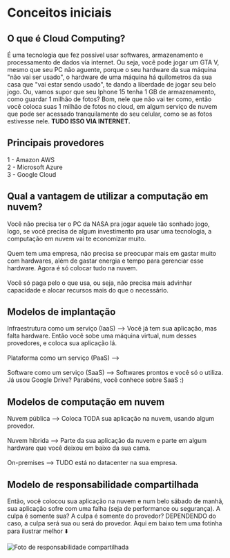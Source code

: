 # Conceitos iniciais

## O que é Cloud Computing?
É uma tecnologia que fez possível usar softwares, armazenamento e processamento de dados via internet. Ou seja, você pode jogar um GTA V, mesmo que seu PC não aguente, porque o seu hardware da sua máquina "não vai ser usado", 
o hardware de uma máquina há quilometros da sua casa que "vai estar sendo usado", te dando a liberdade de jogar seu belo jogo. Ou, vamos supor que seu Iphone 15 tenha 1 GB de armazenamento, como guardar 1 milhão de fotos?
 Bom, nele que não vai ter como, então você coloca suas 1 milhão de fotos no cloud, em algum serviço de nuvem que pode ser acessado tranquilamente do seu celular, como se as fotos estivesse nele. <b>TUDO ISSO VIA INTERNET.</b>

 ## Principais provedores
  1 - Amazon AWS <br>
  2 - Microsoft Azure <br>
  3 - Google Cloud

## Qual a vantagem de utilizar a computação em nuvem?
Você não precisa ter o PC da NASA pra jogar aquele tão sonhado jogo, logo, se você precisa de algum investimento pra usar uma tecnologia, a computação em nuvem vai te economizar muito. <br> <br>
Quem tem uma empresa, não precisa se preocupar mais em gastar muito com hardwares, além de gastar energia e tempo para gerenciar esse hardware. Agora é só colocar tudo na nuvem.<br> <br>
Você só paga pelo o que usa, ou seja, não precisa mais advinhar capacidade e alocar recursos mais do que o necessário. 

## Modelos de implantação

Infraestrutura como um serviço (IaaS) --> Você já tem sua aplicação, mas falta hardware. Então você sobe uma máquina virtual, num desses provedores, e coloca sua aplicação lá. <br> <br>
Plataforma como um serviço (PaaS) --> <br> <br>
Software como um serviço (SaaS) --> Softwares prontos e você só o utiliza. Já usou Google Drive? Parabéns, você conhece sobre SaaS :)

## Modelos de computação em nuvem

Nuvem pública --> Coloca TODA sua aplicação na nuvem, usando algum provedor. <br> <br>
Nuvem híbrida --> Parte da sua aplicação da nuvem e parte em algum hardware que você deixou em baixo da sua cama. <br> <br>
On-premises --> TUDO está no datacenter na sua empresa.

## Modelo de responsabilidade compartilhada

Então, você colocou sua aplicação na nuvem e num belo sábado de manhã, sua aplicação sofre com uma falha (seja de performance ou segurança). A culpa é somente sua? A culpa é somente do provedor? DEPENDENDO do caso, a culpa será sua ou será do provedor. Aqui em baixo tem uma fotinha para ilustrar melhor ⬇️

![Foto de responsabilidade compartilhada](./responsabilidades_cloud)

